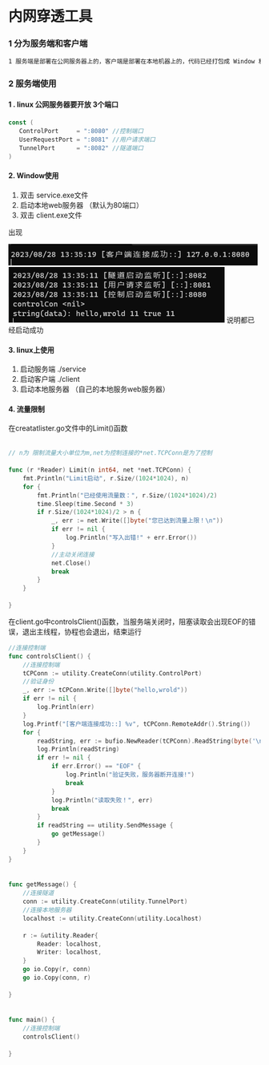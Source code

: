# 内网穿透工具

### 

### 1 分为服务端和客户端

```txt
1 服务端是部署在公网服务器上的，客户端是部署在本地机器上的，代码已经打包成 Window 和 Linux 可执行文件
```



### 2 服务端使用

#### 1 . linux 公网服务器要开放 3个端口

```go
const (
   ControlPort     = ":8080" //控制端口
   UserRequestPort = ":8081" //用户请求端口
   TunnelPort      = ":8082" //隧道端口
)
```

#### 2. Window使用

1. 双击 service.exe文件
2.  启动本地web服务器 （默认为80端口）
3. 双击 client.exe文件

出现

![](utility/img.png)
![](utility/img_1.png)
说明都已经启动成功

#### 3. linux上使用

1. 启动服务端   ./service
2. 启动客户端   ./client
3. 启动本地服务器 （自己的本地服务web服务器）

#### 4. 流量限制

在creatatlister.go文件中的Limit()函数

```go		

// n为 限制流量大小单位为m,net为控制连接的*net.TCPConn是为了控制

func (r *Reader) Limit(n int64, net *net.TCPConn) {
	fmt.Println("Limit启动", r.Size/(1024*1024), n)
	for {
		fmt.Println("已经使用流量数：", r.Size/(1024*1024)/2)
		time.Sleep(time.Second * 3)
		if r.Size/(1024*1024)/2 > n {
			_, err := net.Write([]byte("您已达到流量上限！\n"))
			if err != nil {
				log.Println("写入出错!" + err.Error())
			}
			//主动关闭连接
			net.Close()
			break
		}
	}

}
```



在client.go中controlsClient()函数，当服务端关闭时，阻塞读取会出现EOF的错误，退出主线程，协程也会退出，结束运行

```go
//连接控制端
func controlsClient() {
	//连接控制端
	tCPConn := utility.CreateConn(utility.ControlPort)
	//验证身份
	_, err := tCPConn.Write([]byte("hello,wrold"))
	if err != nil {
		log.Println(err)
	}
	log.Printf("[客户端连接成功::] %v", tCPConn.RemoteAddr().String())
	for {
		readString, err := bufio.NewReader(tCPConn).ReadString(byte('\n'))
		log.Println(readString)
		if err != nil {
			if err.Error() == "EOF" {
				log.Println("验证失败，服务器断开连接!")
				break
			}
			log.Println("读取失败！", err)
			break
		}
		if readString == utility.SendMessage {
			go getMessage()
		}
	}
}


func getMessage() {
	//连接隧道
	conn := utility.CreateConn(utility.TunnelPort)
	//连接本地服务器
	localhost := utility.CreateConn(utility.Localhost)

	r := &utility.Reader{
		Reader: localhost,
		Writer: localhost,
	}
	go io.Copy(r, conn)
	go io.Copy(conn, r)

}


func main() {
	//连接控制端
	controlsClient()

}
```

